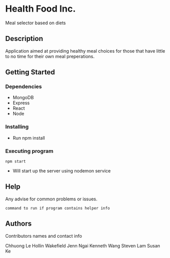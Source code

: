 # Health Food Inc.

Meal selector based on diets

## Description

Application aimed at providing healthy meal choices for those that have little to no time for their own meal preperations.

## Getting Started

### Dependencies

* MongoDB
* Express
* React
* Node

### Installing

* Run npm install

### Executing program

```
npm start
```

* Will start up the server using nodemon service

## Help

Any advise for common problems or issues.
```
command to run if program contains helper info
```

## Authors

Contributors names and contact info

Chhuong Le
Hollin Wakefield
Jenn Ngai
Kenneth Wang
Steven Lam
Susan Ke
